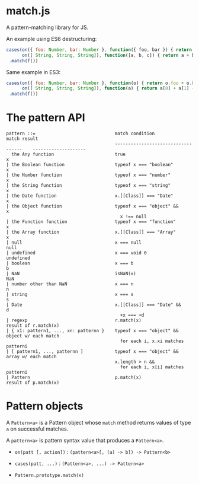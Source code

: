 # match.js

A pattern-matching library for JS.

An example using ES6 destructuring:

``` javascript
cases(on({ foo: Number, bar: Number }, function({ foo, bar }) { return foo + bar }),
      on([ String, String, String]), function([a, b, c]) { return a + b + c })
 .match(f())
```

Same example in ES3:

``` javascript
cases(on({ foo: Number, bar: Number }, function(o) { return o.foo + o.bar }),
      on([ String, String, String]), function(a) { return a[0] + a[1] + a[2] })
 .match(f())
```

# The pattern API

```
pattern ::=                              match condition                        match result
                                         -----------------------------------    --------------------
  the Any function                       true                                   x
| the Boolean function                   typeof x === "boolean"                 x
| the Number function                    typeof x === "number"                  x
| the String function                    typeof x === "string"                  x
| the Date function                      x.[[Class]] === "Date"                 x
| the Object function                    typeof x === "object" &&               x
                                           x !== null                           
| the Function function                  typeof x === "function"                x
| the Array function                     x.[[Class]] === "Array"                x
| null                                   x === null                             null
| undefined                              x === void 0                           undefined
| boolean                                x === b                                b
| NaN                                    isNaN(x)                               NaN
| number other than NaN                  x === n                                n
| string                                 x === s                                s
| Date                                   x.[[Class]] === "Date" &&              d
                                           +x === +d                            
| regexp                                 r.match(x)                             result of r.match(x)
| { x1: pattern1, ..., xn: patternn }    typeof x === "object" &&               object w/ each match
                                           for each i, x.xi matches patterni    
| [ pattern1, ..., patternn ]            typeof x === "object" &&               array w/ each match
                                         x.length > n &&                        
                                           for each i, x[i] matches patterni    
| Pattern                                p.match(x)                             result of p.match(x)
```

# Pattern objects

A `Pattern<a>` is a Pattern object whose `match` method returns values of type `a` on successful matches.

A `pattern<a>` is pattern syntax value that produces a `Pattern<a>`.

* `on(patt [, action])` : `(pattern<a>[, (a) -> b]) -> Pattern<b>`

* `cases(patt, ...)` : `(Pattern<a>, ...) -> Pattern<a>`

* `Pattern.prototype.match(x)`

